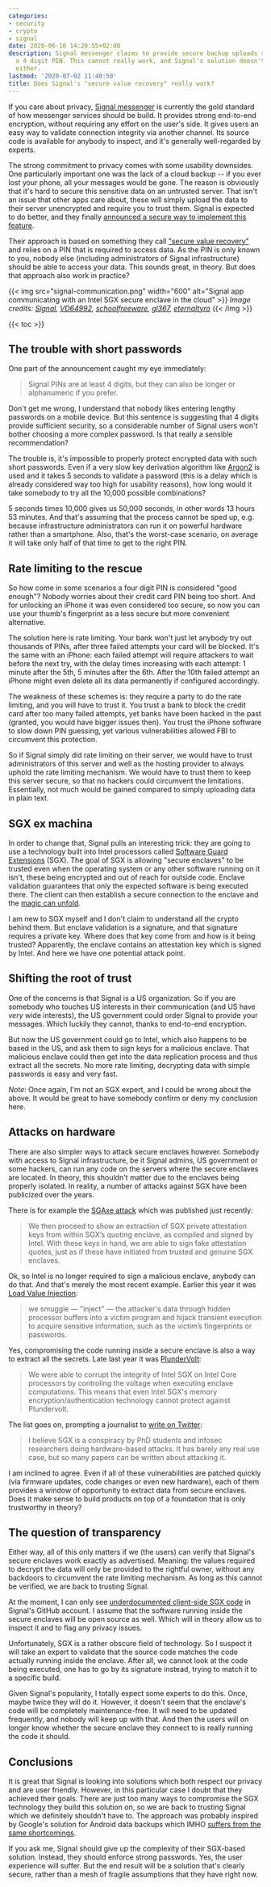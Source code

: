 ```yaml
---
categories:
- security
- crypto
- signal
date: 2020-06-16 14:20:55+02:00
description: Signal messenger claims to provide secure backup uploads secured with
  a 4 digit PIN. This cannot really work, and Signal's solution doesn't seem watertight
  either.
lastmod: '2020-07-02 11:40:50'
title: Does Signal's "secure value recovery" really work?
---
```


If you care about privacy, [Signal messenger](https://signal.org/) is currently the gold standard of how messenger services should be build. It provides strong end-to-end encryption, without requiring any effort on the user's side. It gives users an easy way to validate connection integrity via another channel. Its source code is available for anybody to inspect, and it's generally well-regarded by experts.

The strong commitment to privacy comes with some usability downsides. One particularly important one was the lack of a cloud backup -- if you ever lost your phone, all your messages would be gone. The reason is obviously that it's hard to secure this sensitive data on an untrusted server. That isn't an issue that other apps care about, these will simply upload the data to their server unencrypted and require you to trust them. Signal is expected to do better, and they finally [announced a secure way to implement this feature](https://signal.org/blog/signal-pins/).

Their approach is based on something they call ["secure value recovery"](https://signal.org/blog/secure-value-recovery/) and relies on a PIN that is required to access data. As the PIN is only known to you, nobody else (including administrators of Signal infrastructure) should be able to access your data. This sounds great, in theory. But does that approach also work in practice?

{{< img src="signal-communication.png" width="600" alt="Signal app communicating with an Intel SGX secure enclave in the cloud" >}}
<em>
  Image credits:
  <a href="https://signal.org/" rel="nofollow">Signal</a>,
  <a href="https://commons.wikimedia.org/wiki/File:Intel-logo.svg" rel="nofollow">VD64992</a>,
  <a href="https://openclipart.org/detail/276127/smartphone-tablet-black-and-white-free-clipart-icon" rel="nofollow">schoolfreeware</a>,
  <a href="https://openclipart.org/detail/246264/cloud" rel="nofollow">gl367</a>,
  <a href="https://openclipart.org/detail/169128/simple-electronic-safety-vault" rel="nofollow">eternaltyro</a>
</em>
{{< /img >}}

{{< toc >}}

## The trouble with short passwords

One part of the announcement caught my eye immediately:

> Signal PINs are at least 4 digits, but they can also be longer or alphanumeric if you prefer.

Don't get me wrong, I understand that nobody likes entering lengthy passwords on a mobile device. But this sentence is suggesting that 4 digits provide sufficient security, so a considerable number of Signal users won't bother choosing a more complex password. Is that really a sensible recommendation?

The trouble is, it's impossible to properly protect encrypted data with such short passwords. Even if a very slow key derivation algorithm like [Argon2](https://en.wikipedia.org/wiki/Argon2) is used and it takes 5 seconds to validate a password (this is a delay which is already considered way too high for usability reasons), how long would it take somebody to try all the 10,000 possible combinations?

5 seconds times 10,000 gives us 50,000 seconds, in other words 13 hours 53 minutes. And that's assuming that the process cannot be sped up, e.g. because infrastructure administrators can run it on powerful hardware rather than a smartphone. Also, that's the worst-case scenario, on average it will take only half of that time to get to the right PIN.

## Rate limiting to the rescue

So how come in some scenarios a four digit PIN is considered "good enough"? Nobody worries about their credit card PIN being too short. And for unlocking an iPhone it was even considered too secure, so now you can use your thumb's fingerprint as a less secure but more convenient alternative.

The solution here is rate limiting. Your bank won't just let anybody try out thousands of PINs, after three failed attempts your card will be blocked. It's the same with an iPhone: each failed attempt will require attackers to wait before the next try, with the delay times increasing with each attempt: 1 minute after the 5th, 5 minutes after the 6th. After the 10th failed attempt an iPhone might even delete all its data permanently if configured accordingly.

The weakness of these schemes is: they require a party to do the rate limiting, and you will have to trust it. You trust a bank to block the credit card after too many failed attempts, yet banks have been hacked in the past (granted, you would have bigger issues then). You trust the iPhone software to slow down PIN guessing, yet various vulnerabilities allowed FBI to circumvent this protection.

So if Signal simply did rate limiting on their server, we would have to trust administrators of this server and well as the hosting provider to always uphold the rate limiting mechanism. We would have to trust them to keep this server secure, so that no hackers could circumvent the limitations. Essentially, not much would be gained compared to simply uploading data in plain text.

## SGX ex machina

In order to change that, Signal pulls an interesting trick: they are going to use a technology built into Intel processors called [Software Guard Extensions](https://en.wikipedia.org/wiki/Software_Guard_Extensions) (SGX). The goal of SGX is allowing "secure enclaves" to be trusted even when the operating system or any other software running on it isn't, these being encrypted and out of reach for outside code. Enclave validation guarantees that only the expected software is being executed there. The client can then establish a secure connection to the enclave and the [magic can unfold](https://signal.org/blog/secure-value-recovery/).

I am new to SGX myself and I don't claim to understand all the crypto behind them. But enclave validation is a signature, and that signature requires a private key. Where does that key come from and how is it being trusted? Apparently, the enclave contains an attestation key which is signed by Intel. And here we have one potential attack point.

## Shifting the root of trust

One of the concerns is that Signal is a US organization. So if you are somebody who touches US interests in their communication (and US have *very* wide interests), the US government could order Signal to provide your messages. Which luckily they cannot, thanks to end-to-end encryption.

But now the US government could go to Intel, which also happens to be based in the US, and ask them to sign keys for a malicious enclave. That malicious enclave could then get into the data replication process and thus extract all the secrets. No more rate limiting, decrypting data with simple passwords is easy and very fast.

*Note*: Once again, I'm not an SGX expert, and I could be wrong about the above. It would be great to have somebody confirm or deny my conclusion here.

## Attacks on hardware

There are also simpler ways to attack secure enclaves however. Somebody with access to Signal infrastructure, be it Signal admins, US government or some hackers, can run any code on the servers where the secure enclaves are located. In theory, this shouldn't matter due to the enclaves being properly isolated. In reality, a number of attacks against SGX have been publicized over the years.

There is for example the [SGAxe attack](https://sgaxe.com/) which was published just recently:

> We then proceed to show an extraction of SGX private attestation keys from within SGX’s quoting enclave, as compiled and signed by Intel. With these keys in hand, we are able to sign fake attestation quotes, just as if these have initiated from trusted and genuine SGX enclaves.

Ok, so Intel is no longer required to sign a malicious enclave, anybody can do that. And that's merely the most recent example. Earlier this year it was [Load Value Injection](https://lviattack.eu/):

> we smuggle — "inject" — the attacker's data through hidden processor buffers into a victim program and hijack transient execution to acquire sensitive information, such as the victim’s fingerprints or passwords.

Yes, compromising the code running inside a secure enclave is also a way to extract all the secrets. Late last year it was [PlunderVolt](https://plundervolt.com/):

> We were able to corrupt the integrity of Intel SGX on Intel Core processors by controling the voltage when executing enclave computations. This means that even Intel SGX's memory encryption/authentication technology cannot protect against Plundervolt.

The list goes on, prompting a journalist to [write on Twitter](https://twitter.com/hanno/status/1249212829741309952):

> I believe SGX is a conspiracy by PhD students and infosec researchers doing hardware-based attacks. It has barely any real use case, but so many papers can be written about attacking it.

I am inclined to agree. Even if all of these vulnerabilities are patched quickly (via firmware updates, code changes or even new hardware), each of them provides a window of opportunity to extract data from secure enclaves. Does it make sense to build products on top of a foundation that is only trustworthy in theory?

## The question of transparency

Either way, all of this only matters if we (the users) can verify that Signal's secure enclaves work exactly as advertised. Meaning: the values required to decrypt the data will only be provided to the rightful owner, without any backdoors to circumvent the rate limiting mechanism. As long as this cannot be verified, we are back to trusting Signal.

At the moment, I can only see [underdocumented client-side SGX code](https://github.com/signalapp/sgx_common) in Signal's GitHub account. I assume that the software running inside the secure enclaves will be open source as well. Which will in theory allow us to inspect it and to flag any privacy issues.

Unfortunately, SGX is a rather obscure field of technology. So I suspect it will take an expert to validate that the source code matches the code actually running inside the enclave. After all, we cannot look at the code being executed, one has to go by its signature instead, trying to match it to a specific build.

Given Signal's popularity, I totally expect some experts to do this. Once, maybe twice they will do it. However, it doesn't seem that the enclave's code will be completely maintenance-free. It will need to be updated frequently, and nobody will keep up with that. And then the users will on longer know whether the secure enclave they connect to is really running the code it should.

## Conclusions

It is great that Signal is looking into solutions which both respect our privacy and are user friendly. However, in this particular case I doubt that they achieved their goals. There are just too many ways to compromise the SGX technology they build this solution on, so we are back to trusting Signal which we definitely shouldn't have to. The approach was probably inspired by Google's solution for Android data backups which IMHO [suffers from the same shortcomings](/2018/10/15/so-google-is-now-claiming-no-one-including-google-can-access-your-data/).

If you ask me, Signal should give up the complexity of their SGX-based solution. Instead, they should enforce strong passwords. Yes, the user experience will suffer. But the end result will be a solution that's clearly secure, rather than a mesh of fragile assumptions that they have right now.
